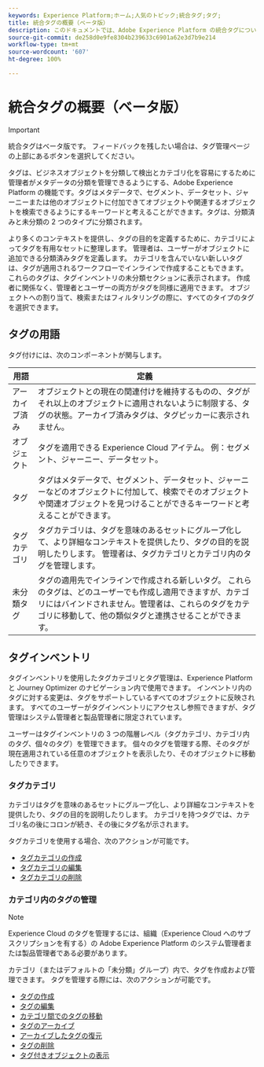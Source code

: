 ```yaml
---
keywords: Experience Platform;ホーム;人気のトピック;統合タグ;タグ;
title: 統合タグの概要（ベータ版）
description: このドキュメントでは、Adobe Experience Platform の統合タグについて説明します
source-git-commit: de258d0e9fe8304b239633c6901a62e3d7b9e214
workflow-type: tm+mt
source-wordcount: '607'
ht-degree: 100%

---
```


# 統合タグの概要（ベータ版）

>[!IMPORTANT]
>
>統合タグはベータ版です。 フィードバックを残したい場合は、タグ管理ページの上部にあるボタンを選択してください。

タグは、ビジネスオブジェクトを分類して検出とカテゴリ化を容易にするために管理者がメタデータの分類を管理できるようにする、Adobe Experience Platform の機能です。タグはメタデータで、セグメント、データセット、ジャーニーまたは他のオブジェクトに付加できてオブジェクトや関連するオブジェクトを検索できるようにするキーワードと考えることができます。タグは、分類済みと未分類の 2 つのタイプに分類されます。

より多くのコンテキストを提供し、タグの目的を定義するために、カテゴリによってタグを有用なセットに整理します。 管理者は、ユーザーがオブジェクトに追加できる分類済みタグを定義します。 カテゴリを含んでいない新しいタグは、タグが適用されるワークフローでインラインで作成することもできます。 これらのタグは、タグインベントリの未分類セクションに表示されます。 作成者に関係なく、管理者とユーザーの両方がタグを同様に適用できます。 オブジェクトへの割り当て、検索またはフィルタリングの際に、すべてのタイプのタグを選択できます。

## タグの用語

タグ付けには、次のコンポーネントが関与します。

| 用語 | 定義 |
| --- | --- |
| アーカイブ済み | オブジェクトとの現在の関連付けを維持するものの、タグがそれ以上のオブジェクトに適用されないように制限する、タグの状態。アーカイブ済みタグは、タグピッカーに表示されません。 |
| オブジェクト | タグを適用できる Experience Cloud アイテム。  例：セグメント、ジャーニー、データセット。 |
| タグ | タグはメタデータで、セグメント、データセット、ジャーニーなどのオブジェクトに付加して、検索でそのオブジェクトや関連オブジェクトを見つけることができるキーワードと考えることができます。 |
| タグカテゴリ | タグカテゴリは、タグを意味のあるセットにグループ化して、より詳細なコンテキストを提供したり、タグの目的を説明したりします。  管理者は、タグカテゴリとカテゴリ内のタグを管理します。 |
| 未分類タグ | タグの適用先でインラインで作成される新しいタグ。 これらのタグは、どのユーザーでも作成し適用できますが、カテゴリにはバインドされません。管理者は、これらのタグをカテゴリに移動して、他の類似タグと連携させることができます。 |

## タグインベントリ

タグインベントリを使用したタグカテゴリとタグ管理は、Experience Platform と Journey Optimizer のナビゲーション内で使用できます。 インベントリ内のタグに対する変更は、タグをサポートしているすべてのオブジェクトに反映されます。 すべてのユーザーがタグインベントリにアクセスし参照できますが、タグ管理はシステム管理者と製品管理者に限定されています。

ユーザーはタグインベントリの 3 つの階層レベル（タグカテゴリ、カテゴリ内のタグ、個々のタグ）を管理できます。 個々のタグを管理する際、そのタグが現在適用されている任意のオブジェクトを表示したり、そのオブジェクトに移動したりできます。

### タグカテゴリ

カテゴリはタグを意味のあるセットにグループ化し、より詳細なコンテキストを提供したり、タグの目的を説明したりします。 カテゴリを持つタグでは、カテゴリ名の後にコロンが続き、その後にタグ名が示されます。

タグカテゴリを使用する場合、次のアクションが可能です。

* [タグカテゴリの作成](./ui/tags-categories.md#create-tag-category)
* [タグカテゴリの編集](./ui/tags-categories.md#edit-tag-category-edit-tag-category)
* [タグカテゴリの削除](./ui/tags-categories.md#delete-tag-category-delete-tag-category)

### カテゴリ内のタグの管理

>[!NOTE]
>
>Experience Cloud のタグを管理するには、組織（Experience Cloud へのサブスクリプションを有する）の Adobe Experience Platform のシステム管理者または製品管理者である必要があります。

カテゴリ（またはデフォルトの「未分類」グループ）内で、タグを作成および管理できます。 タグを管理する際には、次のアクションが可能です。

* [タグの作成](./ui/managing-tags.md#create-a-tag-create-tag)
* [タグの編集](./ui/managing-tags.md#edit-a-tag-edit-tag)
* [カテゴリ間でのタグの移動](./ui/managing-tags.md#move-a-tag-between-categories-move-tag)
* [タグのアーカイブ](./ui/managing-tags.md#archive-a-tag-archive-tag)
* [アーカイブしたタグの復元](./ui/managing-tags.md#restore-an-archived-tag-restore-archived-tag)
* [タグの削除](./ui/managing-tags.md#delete-a-tag-delete-tag)
* [タグ付きオブジェクトの表示](./ui/managing-tags.md#viewing-tagged-objects-view-tagged)
